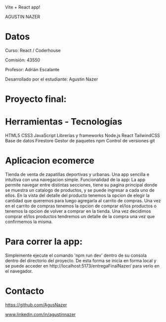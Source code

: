 Vite + React app!


AGUSTIN NAZER 
# Datos

Curso: React / Coderhouse

Comisión: 43550

Profesor: Adrián Escalante
 
Desarrollado por el estudiante: Agustin Nazer

# Proyecto final:

# Herramientas - Tecnologías
HTML5
CSS3
JavaScript
Librerías y frameworks
Node.js
React
TailwindCSS
Base de datos
Firestore
Gestor de paquetes
npm
Control de versiones
git



# Aplicacion ecomerce
Tienda de venta de zapatillas deportivas y urbanas. Una app sencilla e intuitiva con una navegacion 
simple. 
Funcionalidad de la app: 
La app permite navegar entre distintas secciones, tiene su pagina principal donde se muestra
un catalogo de productos, y se puede ingresar a cada uno de ellos.
En la vista del detalle del producto tenemos la opcion de elegir la cantidad que queremos para
luego agregarla al carrito de compras. 
Una vez en el carrito de compras tenemos la opcion de comprar el/los productos o tenemos la opcion
de volver a comprar en la tienda. 
Una vez decidimos comprar el/los productos tendremos un detalle de la compra una vez que confirmemos
la misma. 

# Para correr la app:
Simplemente ejecute el comando 'npm run dev' dentro de su consola dentro del directorio del proyecto.
De esta forma se inicia en forma local y se puede acceder en http://localhost:5173/entregaFinalNazer/ para verlo en el navegador.

# Contacto 
 https://github.com/AgusNazer
 
 www.linkedin.com/in/agustínnazer

